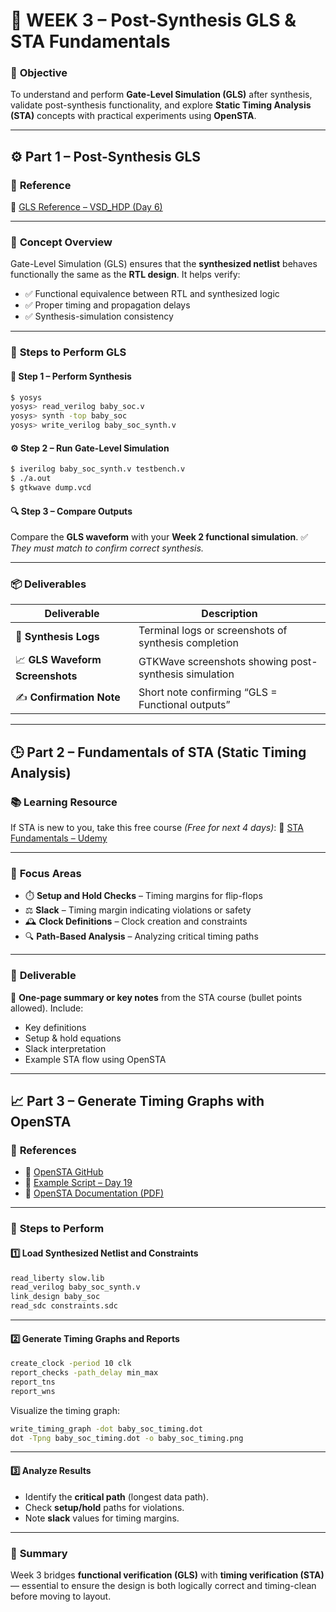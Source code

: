 # 🧩 **WEEK 3 – Post-Synthesis GLS & STA Fundamentals**

### 🎯 **Objective**

To understand and perform **Gate-Level Simulation (GLS)** after synthesis, validate post-synthesis functionality, and explore **Static Timing Analysis (STA)** concepts with practical experiments using **OpenSTA**.

---

## ⚙️ **Part 1 – Post-Synthesis GLS**

### 📘 **Reference**

🔗 [GLS Reference – VSD_HDP (Day 6)](https://github.com/Ananya-KM/VSD_HDP/blob/main/Day%206.md)

---

### 🧠 **Concept Overview**

Gate-Level Simulation (GLS) ensures that the **synthesized netlist** behaves functionally the same as the **RTL design**.
It helps verify:

* ✅ Functional equivalence between RTL and synthesized logic
* ✅ Proper timing and propagation delays
* ✅ Synthesis-simulation consistency

---

### 🧪 **Steps to Perform GLS**

#### 🧩 Step 1 – Perform Synthesis

```bash
$ yosys
yosys> read_verilog baby_soc.v
yosys> synth -top baby_soc
yosys> write_verilog baby_soc_synth.v
```

#### ⚙️ Step 2 – Run Gate-Level Simulation

```bash
$ iverilog baby_soc_synth.v testbench.v
$ ./a.out
$ gtkwave dump.vcd
```

#### 🔍 Step 3 – Compare Outputs

Compare the **GLS waveform** with your **Week 2 functional simulation**.
✅ *They must match to confirm correct synthesis.*

---

### 📦 **Deliverables**

| Deliverable                     | Description                                           |
| ------------------------------- | ----------------------------------------------------- |
| 📝 **Synthesis Logs**           | Terminal logs or screenshots of synthesis completion  |
| 📈 **GLS Waveform Screenshots** | GTKWave screenshots showing post-synthesis simulation |
| ✍️ **Confirmation Note**        | Short note confirming “GLS = Functional outputs”      |

---

## 🕒 **Part 2 – Fundamentals of STA (Static Timing Analysis)**

### 📚 **Learning Resource**

If STA is new to you, take this free course *(Free for next 4 days)*:
🔗 [STA Fundamentals – Udemy](https://www.udemy.com/course/vlsi-academy-stachecks/?couponCode=F960AEDD365E0CD12546)

---

### 🧠 **Focus Areas**

* ⏱️ **Setup and Hold Checks** – Timing margins for flip-flops
* ⚖️ **Slack** – Timing margin indicating violations or safety
* 🕰️ **Clock Definitions** – Clock creation and constraints
* 🔍 **Path-Based Analysis** – Analyzing critical timing paths

---

### 🧾 **Deliverable**

📄 **One-page summary or key notes** from the STA course (bullet points allowed).
Include:

* Key definitions
* Setup & hold equations
* Slack interpretation
* Example STA flow using OpenSTA

---

## 📈 **Part 3 – Generate Timing Graphs with OpenSTA**

### 📘 **References**

* 🔗 [OpenSTA GitHub](https://github.com/The-OpenROAD-Project/OpenSTA)
* 🔗 [Example Script – Day 19](https://github.com/arunkpv/vsd-hdp/blob/main/docs/Day_19.md)
* 📄 [OpenSTA Documentation (PDF)](https://github.com/The-OpenROAD-Project/OpenSTA/blob/master/doc/OpenSTA.pdf)

---

### 🧪 **Steps to Perform**

#### 1️⃣ Load Synthesized Netlist and Constraints

```bash
read_liberty slow.lib
read_verilog baby_soc_synth.v
link_design baby_soc
read_sdc constraints.sdc
```

---

#### 2️⃣ Generate Timing Graphs and Reports

```bash
create_clock -period 10 clk
report_checks -path_delay min_max
report_tns
report_wns
```

Visualize the timing graph:

```bash
write_timing_graph -dot baby_soc_timing.dot
dot -Tpng baby_soc_timing.dot -o baby_soc_timing.png
```

---

#### 3️⃣ Analyze Results

* Identify the **critical path** (longest data path).
* Check **setup/hold** paths for violations.
* Note **slack** values for timing margins.

---





### 🌟 **Summary**

Week 3 bridges **functional verification (GLS)** with **timing verification (STA)** — essential to ensure the design is both logically correct and timing-clean before moving to layout.
